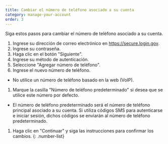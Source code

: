 ```yaml
---
title: Cambiar el número de teléfono asociado a su cuenta
category: manage-your-account
order: 3
---
```


Siga estos pasos para cambiar el número de teléfono asociado a su cuenta.

1. Ingrese su dirección de correo electrónico en <https://secure.login.gov>.
1. Ingrese su contraseña.
1. Haga clic en el botón "Siguiente".
1. Ingrese su método de autenticación.
1. Seleccione "Agregar número de teléfono".
1. Ingrese el nuevo número de teléfono.
* No utilice un número de teléfono basado en la web (VoIP).
1. Marque la casilla "Número de teléfono predeterminado" si desea que se utilice este número por defecto.
* El número de teléfono predeterminado será el número de teléfono principal asociado a su cuenta. Si utiliza códigos SMS para autenticarse e iniciar sesión, dichos códigos se enviarán al número de teléfono predeterminado.
1. Haga clic en "Continuar" y siga las instrucciones para confirmar los cambios.
{: .number-list}
